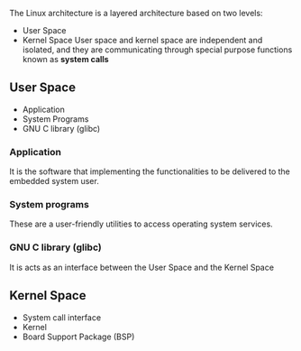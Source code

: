 
The Linux architecture is a layered architecture based on two levels:
- User Space
- Kernel Space
User space and kernel space are independent and isolated, and they are communicating through special purpose functions known as **system calls**

## User Space
- Application
- System Programs
- GNU C library (glibc)

### Application
It is the software that implementing the functionalities to be delivered to the embedded system user.

### System programs
These are a user-friendly utilities to access operating system services.

### GNU C library (glibc)
It is acts as an interface between the User Space and the Kernel Space

## Kernel Space
- System call interface
- Kernel
- Board Support Package (BSP)

